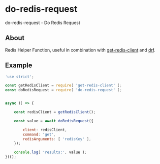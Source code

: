 # do-redis-request
do-redis-request - Do Redis Request


## About

Redis Helper Function, useful in combination with [get-redis-client](https://github.com/bitcoin-api/get-redis-client) and [drf](https://github.com/bitcoin-api/drf).


## Example

```.js
'use strict';

const getRedisClient = require( 'get-redis-client' );
const doRedisRequest = require( 'do-redis-request' );


async () => {

    const redisClient = getRedisClient();

    const value = await doRedisRequest({

        client: redisClient,
        command: 'get',
        redisArguments: [ 'redisKey' ],
    });

    console.log( 'results:', value );
})();
```